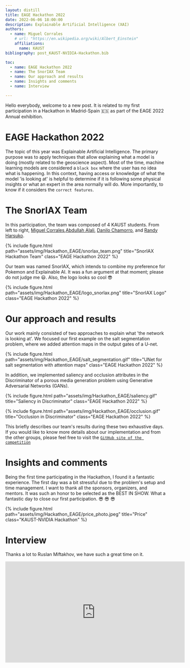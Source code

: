 ```yaml
---
layout: distill
title: EAGE Hackathon 2022
date: 2022-06-06 18:00:00
description: Explainable Artificial Intelligence (XAI)
authors:
  - name: Miguel Corrales
    # url: "https://en.wikipedia.org/wiki/Albert_Einstein"
    affiliations:
      name: KAUST
bibliography: post_KAUST-NVIDIA-Hackathon.bib

toc:
  - name: EAGE Hackathon 2022
  - name: The SnorIAX Team
  - name: Our approach and results
  - name: Insights and comments 
  - name: Interview 

---
```


Hello everybody, welcome to a new post.  It is related to my first participation in a Hackathon in Madrid-Spain :es: as part of the EAGE 2022 Annual exhibition. 

# EAGE Hackathon 2022

The topic of this year was Explainable Artificial Intelligence. The primary purpose was to apply techniques that allow explaining what a model is doing (mostly related to the geoscience aspect). Most of the time, machine learning models are considered a `black box` where the user has no idea what is happening. In this context, having access or knowledge of what the model 'is looking at' is helpful to determine if it is following some physical insights or what an expert in the area normally will do. More importantly, to know if it considers the `correct features`. 


# The SnorIAX Team

In this participation, the team was composed of 4 KAUST students.  From left to right, [Miguel Corrales](https://dig.kaust.edu.sa/people/detail/miguel-corrales),[Abdullah Alali](https://swagroup.kaust.edu.sa/people/detail/abdullahalali), [Danilo Chamorro](https://dig.kaust.edu.sa/people/detail/danilo-chamorro-riascos), and [Randy Harsuko](https://swagroup.kaust.edu.sa/people/detail/mochammad-randy-caesario-harsuko).

{% include figure.html path="assets/img/Hackathon_EAGE/snorlax_team.png" title="SnorIAX Hackathon Team" class="EAGE Hackathon 2022" %}

Our team was named SnorIAX, which intends to combine my preference for Pokemon and Explainable AI. It was a fun argument at that moment; please do not judge me :smiley:. Also, the logo looks so cool :sunglasses:

{% include figure.html path="assets/img/Hackathon_EAGE/logo_snorlax.png" title="SnorIAX Logo" class="EAGE Hackathon 2022" %}


# Our approach and results

Our work mainly consisted of two approaches to explain what 'the network is looking at'. We focused our first example on the salt segmentation problem, where we added attention maps in the output gates of a U-net.

{% include figure.html path="assets/img/Hackathon_EAGE/salt_segmentation.gif" title="UNet for salt segmentation with attention maps" class="EAGE Hackathon 2022" %}

 In addition, we implemented saliency and occlusion attributes in the Discriminator of a porous media generation problem using Generative Adversarial Networks (GANs). 

 {% include figure.html path="assets/img/Hackathon_EAGE/saliency.gif" title="Saliency in Discriminator" class="EAGE Hackathon 2022" %}

  {% include figure.html path="assets/img/Hackathon_EAGE/occlusion.gif" title="Occlusion in Discriminator" class="EAGE Hackathon 2022" %}

This briefly describes our team's results during these two exhaustive days. If you would like to know more details about our implementation and from the other groups, please feel free to visit the [`GitHub site of the competition`](https://github.com/EAGE-Annual-Hackathon/SnorIAX)

# Insights and comments 

Being the first time participating in the Hackathon, I found it a fantastic experience. The first day was a bit stressful due to the problem's setup and time management. I want to thank all the sponsors, organizers, and mentors. It was such an honor to be selected as the BEST IN SHOW. What a fantastic day to close our first participation. :sunglasses: :sunglasses: :sunglasses:

{% include figure.html path="assets/img/Hackathon_EAGE/price_photo.jpeg" title="Price" class="KAUST-NVIDIA Hackathon" %}


# Interview
Thanks a lot to Ruslan Miftakhov, we have such a great time on it.

<p align='center'>
<iframe width="560" height="315" src="https://www.youtube.com/embed/AsOCNFj60CE" title="YouTube video player" frameborder="0" allow="accelerometer; autoplay; clipboard-write; encrypted-media; gyroscope; picture-in-picture" allowfullscreen></iframe>
</p>

